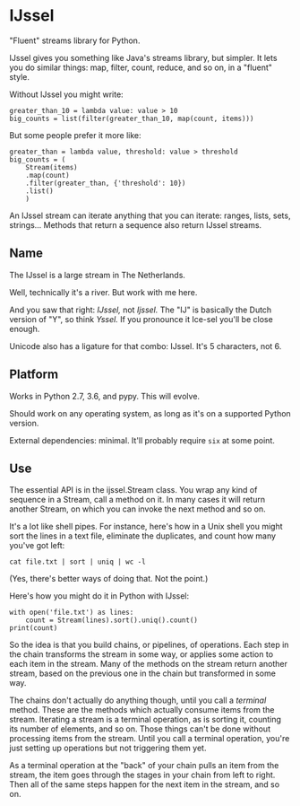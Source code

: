 IJssel
======

"Fluent" streams library for Python.

IJssel gives you something like Java's streams library, but simpler.  It lets
you do similar things: map, filter, count, reduce, and so on, in a "fluent"
style.

Without IJssel you might write:

    greater_than_10 = lambda value: value > 10
    big_counts = list(filter(greater_than_10, map(count, items)))

But some people prefer it more like:

    greater_than = lambda value, threshold: value > threshold
    big_counts = (
        Stream(items)
        .map(count)
        .filter(greater_than, {'threshold': 10})
        .list()
        )

An IJssel stream can iterate anything that you can iterate: ranges, lists,
sets, strings...  Methods that return a sequence also return IJssel streams.


Name
----

The IJssel is a large stream in The Netherlands.

Well, technically it's a river.  But work with me here.

And you saw that right: _IJssel,_ not _Ijssel._  The "IJ" is basically the
Dutch version of "Y", so think _Yssel._  If you pronounce it Ice-sel you'll be
close enough.

Unicode also has a ligature for that combo: Ĳssel.  It's 5 characters, not 6.


Platform
--------

Works in Python 2.7, 3.6, and pypy.  This will evolve.

Should work on any operating system, as long as it's on a supported Python
version.

External dependencies: minimal.  It'll probably require `six` at some point.


Use
---

The essential API is in the ijssel.Stream class.  You wrap any kind of
sequence in a Stream, call a method on it.  In many cases it will return
another Stream, on which you can invoke the next method and so on.

It's a lot like shell pipes.  For instance, here's how in a Unix shell you
might sort the lines in a text file, eliminate the duplicates, and count how
many you've got left:

    cat file.txt | sort | uniq | wc -l

(Yes, there's better ways of doing that.  Not the point.)

Here's how you might do it in Python with IJssel:

    with open('file.txt') as lines:
        count = Stream(lines).sort().uniq().count()
    print(count)

So the idea is that you build chains, or pipelines, of operations.  Each step
in the chain transforms the stream in some way, or applies some action to each
item in the stream.  Many of the methods on the stream return another stream,
based on the previous one in the chain but transformed in some way.

The chains don't actually do anything though, until you call a _terminal_
method.  These are the methods which actually consume items from the stream.
Iterating a stream is a terminal operation, as is sorting it, counting its
number of elements, and so on.  Those things can't be done without processing
items from the stream.  Until you call a terminal operation, you're just
setting up operations but not triggering them yet.

As a terminal operation at the "back" of your chain pulls an item from the
stream, the item goes through the stages in your chain from left to right.
Then all of the same steps happen for the next item in the stream, and so on.
